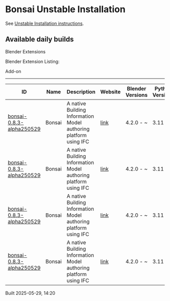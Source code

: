# Bonsai Unstable Installation

See [Unstable Installation instructions](https://docs.bonsaibim.org/guides/development/installation.html#unstable-installation).

## Available daily builds

Blender Extensions


Blender Extension Listing:

Add-on

---

| ID | Name | Description | Website | Blender Versions | Python Versions | Platforms | Size |
| --- | --- | --- | --- | --- | --- | --- | --- |
| [bonsai-0.8.3-alpha250529](https://github.com/IfcOpenShell/IfcOpenShell/releases/download/bonsai-0.8.3-alpha2505291416/bonsai_py311-0.8.3-alpha250529-macos-arm64.zip?repository=https://raw.githubusercontent.com/IfcOpenShell/bonsai_unstable_repo/main/index.json&blender_version_min=4.2.0&platforms=macos-arm64&python_versions=3.11) | Bonsai | A native Building Information Model authoring platform using IFC | [link](https://bonsaibim.org/) | 4.2.0 - ~ | 3.11 | macos-arm64 | 103.6MB |
| [bonsai-0.8.3-alpha250529](https://github.com/IfcOpenShell/IfcOpenShell/releases/download/bonsai-0.8.3-alpha2505291416/bonsai_py311-0.8.3-alpha250529-macos-x64.zip?repository=https://raw.githubusercontent.com/IfcOpenShell/bonsai_unstable_repo/main/index.json&blender_version_min=4.2.0&platforms=macos-x64&python_versions=3.11) | Bonsai | A native Building Information Model authoring platform using IFC | [link](https://bonsaibim.org/) | 4.2.0 - ~ | 3.11 | macos-x64 | 102.1MB |
| [bonsai-0.8.3-alpha250529](https://github.com/IfcOpenShell/IfcOpenShell/releases/download/bonsai-0.8.3-alpha2505291416/bonsai_py311-0.8.3-alpha250529-linux-x64.zip?repository=https://raw.githubusercontent.com/IfcOpenShell/bonsai_unstable_repo/main/index.json&blender_version_min=4.2.0&platforms=linux-x64&python_versions=3.11) | Bonsai | A native Building Information Model authoring platform using IFC | [link](https://bonsaibim.org/) | 4.2.0 - ~ | 3.11 | linux-x64 | 110.2MB |
| [bonsai-0.8.3-alpha250529](https://github.com/IfcOpenShell/IfcOpenShell/releases/download/bonsai-0.8.3-alpha2505291416/bonsai_py311-0.8.3-alpha250529-windows-x64.zip?repository=https://raw.githubusercontent.com/IfcOpenShell/bonsai_unstable_repo/main/index.json&blender_version_min=4.2.0&platforms=windows-x64&python_versions=3.11) | Bonsai | A native Building Information Model authoring platform using IFC | [link](https://bonsaibim.org/) | 4.2.0 - ~ | 3.11 | windows-x64 | 83.8MB |

Built 2025-05-29, 14:20
